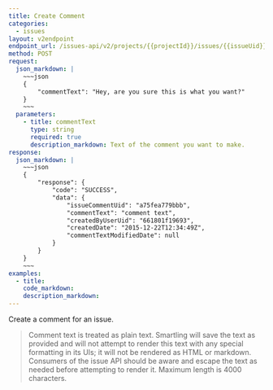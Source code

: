 ```yaml
---
title: Create Comment
categories:
  - issues
layout: v2endpoint
endpoint_url: /issues-api/v2/projects/{{projectId}}/issues/{{issueUid}}/comments
method: POST
request:
  json_markdown: |
    ~~~json
    {
        "commentText": "Hey, are you sure this is what you want?"
    }
    ~~~
  parameters:
    - title: commentText
      type: string
      required: true
      description_markdown: Text of the comment you want to make.
response:
  json_markdown: |
    ~~~json
    {
        "response": {
            "code": "SUCCESS",
            "data": {
                "issueCommentUid": "a75fea779bbb",
                "commentText": "comment text",
                "createdByUserUid": "661801f19693",
                "createdDate": "2015-12-22T12:34:49Z",
                "commentTextModifiedDate": null
            }
        }
    }
    ~~~
examples:
  - title:
    code_markdown:
    description_markdown:
---
```


Create a comment for an issue.

> Comment text is treated as plain text. Smartling will save the text as provided and will not attempt to render this text with any special formatting in its UIs; it will not be rendered as HTML or markdown.  Consumers of the issue API should be aware and escape the text as needed before attempting to render it. Maximum length is 4000 characters.